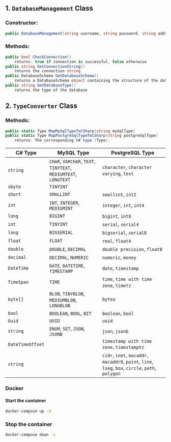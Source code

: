 ﻿## 1. `DatabaseManagement` Class

### Constructor:

```csharp
public DatabaseManagement(string username, string password, string address, string port, string databaseName, string databaseType)
```

### Methods:

```csharp
public bool CheckConnection()
	returns: true if connection is successful, false otherwise
public string GetConnectionString()
	returns the connection string
public DatabaseSchema GetDatabaseSchema()
	returns a DatabaseSchema object containing the structure of the database.
public string GetDatabaseType()
	returns the type of the database
```

## 2. `TypeConverter` Class

### Methods:

```csharp
public static Type MapMySqlTypeToCSharp(string mySqlType)
public static Type MapPostgreSqlTypeToCSharp(string postgreSqlType)
	returns: The corresponding C# type (Type).
```

| C# Type              | MySQL Type                                          | PostgreSQL Type                                      |
|----------------------|-----------------------------------------------------|------------------------------------------------------|
| `string`             | `CHAR`, `VARCHAR`, `TEXT`, `TINYTEXT`, `MEDIUMTEXT`, `LONGTEXT` | `character`, `character varying`, `text`             |
| `sbyte`              | `TINYINT`                                           |                                                      |
| `short`              | `SMALLINT`                                          | `smallint`, `int2`                                   |
| `int`                | `INT`, `INTEGER`, `MEDIUMINT`                       | `integer`, `int`, `int4`                             |
| `long`               | `BIGINT`                                            | `bigint`, `int8`                                     |
| `int`                | `TINYINT`                                           | `serial`, `serial4`                                  |
| `long`               | `BIGSERIAL`                                         | `bigserial`, `serial8`                               |
| `float`              | `FLOAT`                                             | `real`, `float4`                                     |
| `double`             | `DOUBLE`, `DECIMAL`                                 | `double precision`, `float8`                         |
| `decimal`            | `DECIMAL`, `NUMERIC`                                | `numeric`, `money`                                   |
| `DateTime`           | `DATE`, `DATETIME`, `TIMESTAMP`                     | `date`, `timestamp`                                  |
| `TimeSpan`           | `TIME`                                              | `time`, `time with time zone`, `timetz`              |
| `byte[]`             | `BLOB`, `TINYBLOB`, `MEDIUMBLOB`, `LONGBLOB`        | `bytea`                                              |
| `bool`               | `BOOLEAN`, `BOOL`, `BIT`                            | `boolean`, `bool`                                    |
| `Guid`               | `UUID`                                              | `uuid`                                               |
| `string`             | `ENUM`, `SET`, `JSON`, `JSONB`                      | `json`, `jsonb`                                      |
| `DateTimeOffset`     |                                                     | `timestamp with time zone`, `timestamptz`            |
| `string`             |                                                     | `cidr`, `inet`, `macaddr`, `macaddr8`, `point`, `line`, `lseg`, `box`, `circle`, `path`, `polygon` |


### Docker
#### Start the container
```bash
docker-compose up -d
```
### Stop the container
```bash
docker-compose down -v
```


